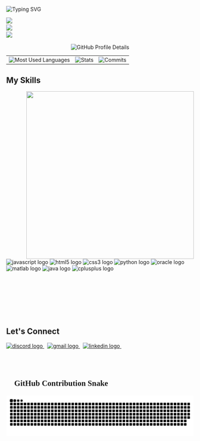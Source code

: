 

<p align="left">
<img src="https://readme-typing-svg.demolab.com?font=Pacifico&size=31&height=70&pause=5000&color=F7F7F7&width=435&lines=Hi+there+%F0%9F%91%8B+I'm+Disha" alt="Typing SVG" />
 <div style="line-space:1;">
  <img src="https://readme-typing-svg.demolab.com?font=Fira+Code&pause=4000&color=F7F7F7&width=435&lines=~+Third-year+CSE+student+%F0%9F%8E%93" />
  <br>
   <img src="https://readme-typing-svg.demolab.com?font=Fira+Code&pause=4000&color=F7F7F7&width=435&lines=~+Exploring+data+science+%26+beyond+%F0%9F%93%8A" />
  <br>
  <img src="https://readme-typing-svg.demolab.com?font=Fira+Code&pause=4000&color=F7F7F7&width=449&lines=~+Breaking+problems+,+not+promises+%F0%9F%98%8E" />
 </div>
</p>



<!-- GitHub Profile Summary Cards -->
<!-- Profile Summary Card (Full Width) -->
<p align="center">
  <img src="https://github-profile-summary-cards.vercel.app/api/cards/profile-details?username=disha9213&theme=github_dark" alt="GitHub Profile Details" />
</p>

<!-- Three Cards in a Row -->
<table>
  <tr>
    <td>
      <img src="https://github-profile-summary-cards.vercel.app/api/cards/most-commit-language?username=disha9213&theme=github_dark" alt="Most Used Languages" />
    </td>
    <td>
      <img src="https://github-profile-summary-cards.vercel.app/api/cards/stats?username=disha9213&theme=github_dark" alt="Stats" />
    </td>
    <td>
      <img src="https://github-profile-summary-cards.vercel.app/api/cards/productive-time?username=disha9213&theme=github_dark&utcOffset=8" alt="Commits" />
    </td>
  </tr>
</table>





<!-- Tech Stack Icons -->

<div  style="margin-right:2 rem; align:left" >
 <h2>My Skills</h2>
<!-- <img src="https://readme-typing-svg.demolab.com?font=Segoe+UI&size=31&height=70&pause=6000&color=F7F7F7&width=435&lines=My+Skills" alt="Typing SVG" />
 <br> -->
 <!-- Animated Gif 1-->
<img align="right" height="450" width="450"  style="border-radius:10 px" src="https://i.pinimg.com/originals/ee/e0/c1/eee0c1dc806da44930fc6eb26b94a737.gif" />
 
  <img src="https://cdn.jsdelivr.net/gh/devicons/devicon/icons/javascript/javascript-original.svg" height="40" width="40"  alt="javascript logo" />
  
  <img src="https://cdn.jsdelivr.net/gh/devicons/devicon/icons/html5/html5-original.svg" height="40" width="40"  alt="html5 logo" />

  <img src="https://cdn.jsdelivr.net/gh/devicons/devicon/icons/css3/css3-original.svg" height="40" width="40"  alt="css3 logo" />

  <img src="https://cdn.jsdelivr.net/gh/devicons/devicon/icons/python/python-original.svg" height="40" width="40"  alt="python logo" />

  <img src="https://cdn.jsdelivr.net/gh/devicons/devicon/icons/oracle/oracle-original.svg" height="40" width="40"  alt="oracle logo" />
 
  <img src="https://cdn.jsdelivr.net/gh/devicons/devicon/icons/matlab/matlab-original.svg" height="40" width="40"  alt="matlab logo" />

  <img src="https://cdn.jsdelivr.net/gh/devicons/devicon/icons/java/java-original.svg" height="40" width="40"  alt="java logo" />

  <img src="https://cdn.jsdelivr.net/gh/devicons/devicon/icons/cplusplus/cplusplus-original.svg" height="40" width="40"  alt="cplusplus logo" />
</div>
<br>
<br>
<br>
<br>
<br>
<br>
<br>

<!-- Social Links -->
<div align="left">
 <h2>Let's Connect</h2>
<!-- <img src="https://readme-typing-svg.demolab.com?font=Pacifico&size=31&height=70&pause=6000&color=F7F7F7&width=435&lines=Let's+Connect" alt="Typing SVG" /> -->
<a href="https://discord.com/users/disha_19903" target="_blank">
  <img src="https://img.shields.io/static/v1?message=Discord&logo=discord&label=&color=7289DA&logoColor=white&labelColor=&style=for-the-badge" height="35" alt="discord logo" />
</a>&nbsp
  <a href="mailto:dishap9213@gmail.com" target="_blank">
    <img src="https://img.shields.io/static/v1?message=Gmail&logo=gmail&label=&color=D14836&logoColor=white&labelColor=&style=for-the-badge" height="35" alt="gmail logo" />
  </a>&nbsp
  <a href="https://www.linkedin.com/in/disha-prajapati-06681a311/" target="_blank">
    <img src="https://img.shields.io/static/v1?message=LinkedIn&logo=linkedin&label=&color=0077B5&logoColor=white&labelColor=&style=for-the-badge" height="35" alt="linkedin logo" />
  </a>&nbsp
</div>



<br>
<br>
<br clear="both" />
<!-- GitHub Contribution Snake -->
<div>
<!--  <img src="https://readme-typing-svg.demolab.com?font=Pacifico&size=31&height=70&pause=6000&color=F7F7F7&width=435&lines=%F0%9F%90%8D+Github+Contribution+Snake" alt="Typing SVG" /> -->
  <h2  style="font-family: Pacifico, cursive;">🐍 <b>GitHub Contribution Snake</b></h2>
  <img src="https://raw.githubusercontent.com/disha9213/disha9213/output/github-contribution-grid-snake-dark.svg" alt="GitHub Contribution Snake" style="margin-top:2px;"/>
</div>



